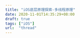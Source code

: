 ```yaml
---
title: "iOS底层原理探索-多线程原理"
date: 2020-11-01T14:35:29+08:00
draft: true
tags: ["iOS"]
url:  "thread"
---
```


